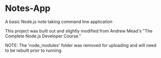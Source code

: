 # Notes-App
A basic Node.js note taking command line application

This project was built out and slightly modified from Andrew Mead's "The Complete Node.js Developer Course."

NOTE: The 'node_modules' folder was removed for uploading and will need to be rebuilt prior to running.

